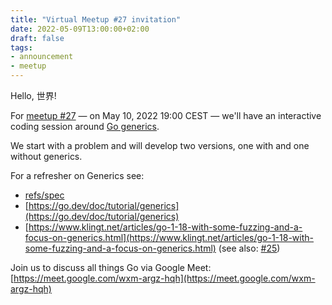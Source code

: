 ```yaml
---
title: "Virtual Meetup #27 invitation"
date: 2022-05-09T13:00:00+02:00
draft: false
tags:
- announcement
- meetup
---
```


Hello, 世界!

For [meetup #27](https://www.meetup.com/Leipzig-Golang/events/285798083/) &mdash; on May 10, 2022 19:00 CEST &mdash; we'll have an interactive coding session around [Go generics](https://go.dev/blog/intro-generics).

We start with a problem and will develop two versions, one with and one without generics.

For a refresher on Generics see:

* [refs/spec](https://golang.org/ref/spec#Type_parameter_declarations)
* [https://go.dev/doc/tutorial/generics](https://go.dev/doc/tutorial/generics)
* [https://www.klingt.net/articles/go-1-18-with-some-fuzzing-and-a-focus-on-generics.html](https://www.klingt.net/articles/go-1-18-with-some-fuzzing-and-a-focus-on-generics.html)
  (see also: [#25](https://golangleipzig.space/posts/meetup-25-wrapup/))

Join us to discuss all things Go via Google Meet: [https://meet.google.com/wxm-argz-hqh](https://meet.google.com/wxm-argz-hqh)


<!--

TODO: outreach.

-->
